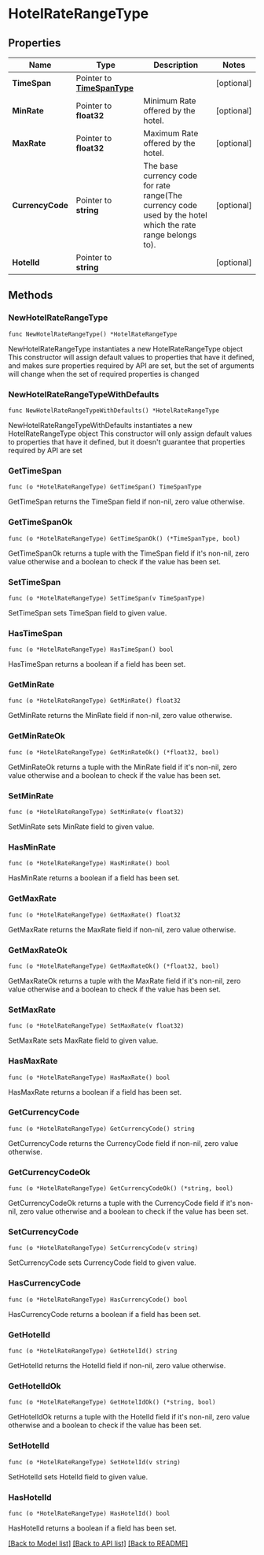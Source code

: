 # HotelRateRangeType

## Properties

Name | Type | Description | Notes
------------ | ------------- | ------------- | -------------
**TimeSpan** | Pointer to [**TimeSpanType**](TimeSpanType.md) |  | [optional] 
**MinRate** | Pointer to **float32** | Minimum Rate offered by the hotel. | [optional] 
**MaxRate** | Pointer to **float32** | Maximum Rate offered by the hotel. | [optional] 
**CurrencyCode** | Pointer to **string** | The base currency code for rate range(The currency code used by the hotel which the rate range belongs to). | [optional] 
**HotelId** | Pointer to **string** |  | [optional] 

## Methods

### NewHotelRateRangeType

`func NewHotelRateRangeType() *HotelRateRangeType`

NewHotelRateRangeType instantiates a new HotelRateRangeType object
This constructor will assign default values to properties that have it defined,
and makes sure properties required by API are set, but the set of arguments
will change when the set of required properties is changed

### NewHotelRateRangeTypeWithDefaults

`func NewHotelRateRangeTypeWithDefaults() *HotelRateRangeType`

NewHotelRateRangeTypeWithDefaults instantiates a new HotelRateRangeType object
This constructor will only assign default values to properties that have it defined,
but it doesn't guarantee that properties required by API are set

### GetTimeSpan

`func (o *HotelRateRangeType) GetTimeSpan() TimeSpanType`

GetTimeSpan returns the TimeSpan field if non-nil, zero value otherwise.

### GetTimeSpanOk

`func (o *HotelRateRangeType) GetTimeSpanOk() (*TimeSpanType, bool)`

GetTimeSpanOk returns a tuple with the TimeSpan field if it's non-nil, zero value otherwise
and a boolean to check if the value has been set.

### SetTimeSpan

`func (o *HotelRateRangeType) SetTimeSpan(v TimeSpanType)`

SetTimeSpan sets TimeSpan field to given value.

### HasTimeSpan

`func (o *HotelRateRangeType) HasTimeSpan() bool`

HasTimeSpan returns a boolean if a field has been set.

### GetMinRate

`func (o *HotelRateRangeType) GetMinRate() float32`

GetMinRate returns the MinRate field if non-nil, zero value otherwise.

### GetMinRateOk

`func (o *HotelRateRangeType) GetMinRateOk() (*float32, bool)`

GetMinRateOk returns a tuple with the MinRate field if it's non-nil, zero value otherwise
and a boolean to check if the value has been set.

### SetMinRate

`func (o *HotelRateRangeType) SetMinRate(v float32)`

SetMinRate sets MinRate field to given value.

### HasMinRate

`func (o *HotelRateRangeType) HasMinRate() bool`

HasMinRate returns a boolean if a field has been set.

### GetMaxRate

`func (o *HotelRateRangeType) GetMaxRate() float32`

GetMaxRate returns the MaxRate field if non-nil, zero value otherwise.

### GetMaxRateOk

`func (o *HotelRateRangeType) GetMaxRateOk() (*float32, bool)`

GetMaxRateOk returns a tuple with the MaxRate field if it's non-nil, zero value otherwise
and a boolean to check if the value has been set.

### SetMaxRate

`func (o *HotelRateRangeType) SetMaxRate(v float32)`

SetMaxRate sets MaxRate field to given value.

### HasMaxRate

`func (o *HotelRateRangeType) HasMaxRate() bool`

HasMaxRate returns a boolean if a field has been set.

### GetCurrencyCode

`func (o *HotelRateRangeType) GetCurrencyCode() string`

GetCurrencyCode returns the CurrencyCode field if non-nil, zero value otherwise.

### GetCurrencyCodeOk

`func (o *HotelRateRangeType) GetCurrencyCodeOk() (*string, bool)`

GetCurrencyCodeOk returns a tuple with the CurrencyCode field if it's non-nil, zero value otherwise
and a boolean to check if the value has been set.

### SetCurrencyCode

`func (o *HotelRateRangeType) SetCurrencyCode(v string)`

SetCurrencyCode sets CurrencyCode field to given value.

### HasCurrencyCode

`func (o *HotelRateRangeType) HasCurrencyCode() bool`

HasCurrencyCode returns a boolean if a field has been set.

### GetHotelId

`func (o *HotelRateRangeType) GetHotelId() string`

GetHotelId returns the HotelId field if non-nil, zero value otherwise.

### GetHotelIdOk

`func (o *HotelRateRangeType) GetHotelIdOk() (*string, bool)`

GetHotelIdOk returns a tuple with the HotelId field if it's non-nil, zero value otherwise
and a boolean to check if the value has been set.

### SetHotelId

`func (o *HotelRateRangeType) SetHotelId(v string)`

SetHotelId sets HotelId field to given value.

### HasHotelId

`func (o *HotelRateRangeType) HasHotelId() bool`

HasHotelId returns a boolean if a field has been set.


[[Back to Model list]](../README.md#documentation-for-models) [[Back to API list]](../README.md#documentation-for-api-endpoints) [[Back to README]](../README.md)


